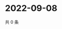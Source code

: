 # 2022-09-08

共 0 条

<!-- BEGIN WEIBO -->
<!-- 最后更新时间 Thu Sep 08 2022 07:21:06 GMT+0800 (China Standard Time) -->

<!-- END WEIBO -->
